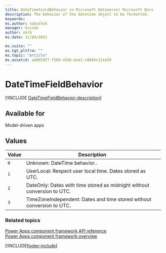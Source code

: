 ```yaml
---
title: DateTimeFieldBehavior in Microsoft Dataverse| Microsoft Docs
description: The behavior of the datetime object to be formatted.
keywords:
ms.author: nabuthuk
manager: kvivek
author: nkrb
ms.date: 11/04/2021

ms.suite: ""
ms.tgt_pltfrm: ""
ms.topic: "article"
ms.assetid: ad8659f7-f566-43db-bed1-c8484c114a59
---
```


# DateTimeFieldBehavior

[!INCLUDE [DateTimeFieldBehavior-description](includes/datetimefieldbehavior-description.md)]

## Available for

Model-driven apps

## Values

| Value | Description                                                             |
| ----- | ----------------------------------------------------------------------- |
| `0`   | Unknown: DateTime behavior..                                             |
| `1`   | UserLocal: Respect user local time. Dates stored as UTC.                 |
| `2`   | DateOnly: Dates with time stored as midnight without conversion to UTC. |
| `3`   | TimeZoneIndependent: Dates and time stored without conversion to UTC.    |

### Related topics

[Power Apps component framework API reference](../reference/index.md)<br/>
[Power Apps component framework overview](../overview.md)

[!INCLUDE[footer-include](../../../includes/footer-banner.md)]
